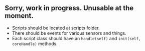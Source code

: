 ## Sorry, work in progress. Unusable at the moment.
* Scripts should be located at scripts folder.
* There should be events for various sensors and things.
* Each script class should have an ```handle(self)``` and ```init(self, coreHandle)``` methods.